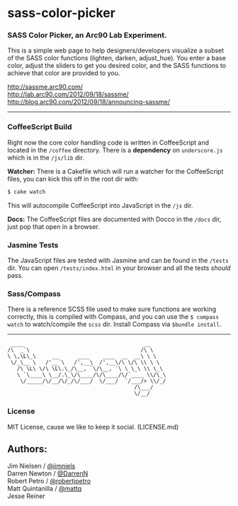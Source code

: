 sass-color-picker
=================

### SASS Color Picker, an Arc90 Lab Experiment.

This is a simple web page to help designers/developers visualize a subset of the SASS color functions (lighten, darken, adjust_hue).
You enter a base color, adjust the sliders to get you desired color, and the SASS functions to achieve that color are provided to you.

http://sassme.arc90.com/  
http://lab.arc90.com/2012/09/18/sassme/  
http://blog.arc90.com/2012/09/18/announcing-sassme/  


---

### CoffeeScript Build

Right now the core color handling code is written in CoffeeScript and located in the `/coffee` directory. There is a **dependency** on `underscore.js` which is in the `/js/lib` dir. 

**Watcher:** There is a Cakefile which will run a watcher for the CoffeeScript files, you can kick this off in the root dir with:

```bash
$ cake watch
```

This will autocompile CoffeeScript into JavaScript in the `/js` dir.

**Docs:** The CoffeeScript files are documented with Docco in the `/docs` dir, just pop that open in a browser.

### Jasmine Tests

The JavaScript files are tested with Jasmine and can be found in the `/tests` dir. You can open `/tests/index.html` in your browser and all the tests _should_ pass.

### Sass/Compass

There is a reference SCSS file used to make sure functions are working correctly, this is compiled with Compass, and you can use the `$ compass watch` to watch/compile the `scss` dir. Install Compass via `$bundle install`.

---

```text
 ____                                      __     
/\  _`\                                   /\ \    
\ \,\L\_\     __      ____    ____  __  __\ \ \   
 \/_\__ \   /'__`\   /',__\  /',__\/\ \/\ \\ \ \  
   /\ \L\ \/\ \L\.\_/\__, `\/\__, `\ \ \_\ \\ \_\ 
   \ `\____\ \__/.\_\/\____/\/\____/\/`____ \\/\_\
    \/_____/\/__/\/_/\/___/  \/___/  `/___/> \\/_/
                                        /\___/    
                                        \/__/     

```

### License

MIT License, cause we like to keep it social. (LICENSE.md)

Authors:
--------

Jim Nielsen / [@jimniels](https://github.com/jimniels)  
Darren Newton / [@DarrenN](https://github.com/DarrenN)  
Robert Petro / [@robertjpetro](https://github.com/robertjpetro)  
Matt Quintanilla / [@mattq](https://github.com/mattq)  
Jesse Reiner
